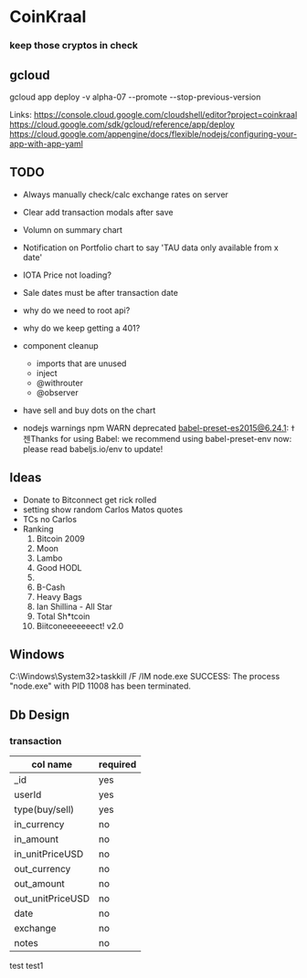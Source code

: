 # CoinKraal
### keep those cryptos in check

gcloud
---

gcloud app deploy -v alpha-07 --promote --stop-previous-version

Links:
https://console.cloud.google.com/cloudshell/editor?project=coinkraal
https://cloud.google.com/sdk/gcloud/reference/app/deploy
https://cloud.google.com/appengine/docs/flexible/nodejs/configuring-your-app-with-app-yaml


TODO
---
- Always manually check/calc exchange rates on server
- Clear add transaction modals after save
- Volumn on summary chart
- Notification on Portfolio chart to say 'TAU data only available from x date'
- IOTA Price not loading?
- Sale dates must be after transaction date
- why do we need to root api?
- why do we keep getting a 401?
- component cleanup 
    - imports that are unused
    - inject
    - @withrouter
    - @observer
- have sell and buy dots on the chart

- nodejs warnings
    npm WARN deprecated babel-preset-es2015@6.24.1: ߙ젠Thanks for using Babel: we recommend using babel-preset-env now: please read babeljs.io/env to update! 

Ideas
---
- Donate to Bitconnect get rick rolled
- setting show random Carlos Matos quotes
- TCs no Carlos
- Ranking
    1. Bitcoin 2009
    2. Moon
    3. Lambo
    4. Good HODL
    5. 
    6. B-Cash
    7. Heavy Bags
    8. Ian Shillina - All Star
    9. Total Sh*tcoin
    10. Biitconeeeeeeect! v2.0

Windows
---
C:\Windows\System32>taskkill /F /IM node.exe
SUCCESS: The process "node.exe" with PID 11008 has been terminated.


Db Design
---
### transaction

|col name           |required   |
|-------------------|-----------|
|_id 	            |yes        |
|userId			    |yes        |
|type(buy/sell)     |yes        |
|in_currency   	    |no         |
|in_amount		    |no         |
|in_unitPriceUSD	|no         |
|out_currency   	|no         |
|out_amount		    |no         |
|out_unitPriceUSD	|no         |
|date			    |no         |
|exchange		    |no         |
|notes		        |no         |
	

test
test1